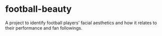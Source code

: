 # football-beauty
A project to identify football players' facial aesthetics and how it relates to their performance and fan followings.

